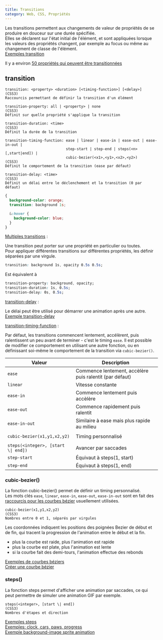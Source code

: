 ```yaml
---
title: Transitions
category: Web, CSS, Propriétés
---
```


Les transitions permettent aux changements de valeur de propriétés de se produire en douceur sur une durée spécifiée.  
Elles se déclarent sur l'état initial de l'élément,
et sont appliquées lorsque les valeurs des propriétés changent, par exemple au focus ou même au changement de classe de l'élément.  
[Exemples transition](https://jsfiddle.net/amt01/5cor0o27/)

Il y a environ [50 propriétés qui peuvent être transitionnées](http://www.w3.org/TR/css3-transitions/#animatable-css)

## transition

``` plain
transition: <property> <duration> [<timing-function>] [<delay>]
(CSS3)
Raccourcis permettant de définir la transition d'un élément
```

``` plain
transition-property: all | <property> | none
(CSS3)
Définit sur quelle propriété s'applique la transition
```

``` plain
transition-duration: <time>
(CSS3)
Définit la durée de la transition
```

``` plain
transition-timing-function: ease | linear | ease-in | ease-out | ease-in-out |
                            step-start | step-end | steps(<n>[,start|end]) |
                            cubic-bezier(<x1>,<y1>,<x2>,<y2>)
(CSS3)
Définit le comportement de la transition (ease par défaut)
```

``` plain
transition-delay: <time>
(CSS3)
Définit un délai entre le déclenchement et la transition (0 par défaut)
```

``` scss
{
  background-color: orange;
  transition: background 1s;

  &:hover {
    background-color: blue;
  }
}
```

<ins>Multiples transitions</ins> :

Une transition peut porter sur une propriété en particulier ou toutes.  
Pour appliquer différentes transitions sur différentes propriétés, les définir séparées par une virgule.

``` css
transition: background 1s, opacity 0.5s 0.5s;
```

Est équivalent à

``` css
transition-property: background, opacity;
transition-duration: 1s, 0.5s;
transition-delay: 0s, 0.5s;
```

<ins>transition-delay</ins> :

Le délai peut être utilisé pour démarrer une animation après une autre.  
[Exemple transition-delay](https://jsfiddle.net/amt01/13p6651L/)

<ins>transition-timing-function</ins> :

Par défaut, les transitions commencent lentement, accélèrent, puis ralentissent un peu avant de terminer - c'est le timing `ease`.
Il est possible de modifier ce comportement en utilisant une autre fonction, ou en définissant soi-même le comportement de la transition via `cubic-bezier()`.

<table>
  <thead>
    <tr>
      <th>Valeur</th>
      <th>Description</th>
    </tr>
  </thead>
  <tbody>
    <tr>
      <td><code>ease</code></td>
      <td>Commence lentement, accèlère puis ralentit (par défaut)</td>
    </tr>
    <tr>
      <td><code>linear</code></td>
      <td>Vitesse constante</td>
    </tr>
    <tr>
      <td><code>ease-in</code></td>
      <td>Commence lentement puis accèlère</td>
    </tr>
    <tr>
      <td><code>ease-out</code></td>
      <td>Commence rapidement puis ralentit</td>
    </tr>
    <tr>
      <td><code>ease-in-out</code></td>
      <td>Similaire à ease mais plus rapide au milieu</td>
    </tr>
    <tr>
      <td colspan="2"></td>
    </tr>
    <tr>
      <td><code>cubic-bezier(x1,y1,x2,y2)</code></td>
      <td>Timing personnalisé</td>
    </tr>
    <tr>
      <td colspan="2"></td>
    </tr>
    <tr>
      <td><code>steps(&lt;integer&gt;, [start \| end])</code></td>
      <td>Avancer par saccades</td>
    </tr>
    <tr>
      <td><code>step-start</code></td>
      <td>Équivaut à steps(1, start)</td>
    </tr>
    <tr>
      <td><code>step-end</code></td>
      <td>Équivaut à steps(1, end)</td>
    </tr>
  </tbody>
</table>

### cubic-bezier()

La fonction cubic-bezier() permet de définir un timing personnalisé.  
Les mots clés `ease`, `linear`, `ease-in`, `ease-out`, `ease-in-out` sont en fait des [raccourcis pour les courbes bézier](https://developer.mozilla.org/fr/docs/Web/CSS/single-transition-timing-function#Mots-cl%C3%A9s_pour_les_fonctions_de_temporisation_usuelles) usuellement utilisées.

``` plain
cubic-bezier(x1,y1,x2,y2)
(CSS3)
Nombres entre 0 et 1, séparés par virgules
```

Les coordonnées indiquent les positions des poignées Bezier de début et de fin, qui tracent la progression de l'animation entre le début et la fin.
* plus la courbe est raide, plus l'animation est rapide
* plus la courbe est plate, plus l'animation est lente
* si la courbe fait des demi-tours, l'animation effectue des rebonds

[Exemples de courbes béziers](http://easings.net)  
[Créer une courbe bézier](http://cubic-bezier.com)

### steps()

La fonction steps permet d'afficher une animation par saccades, ce qui peut permettre de simuler une animation GIF par exemple.

``` plain
steps(<integer>, [start \| end])
(CSS3)
Nombres d'étapes et direction
```

[Exemples steps](https://jsfiddle.net/amt01/3e3o8y0q/)  
[Exemples: clock, cars, paws, progress](https://designmodo.com/demo/stepscss/index.html)  
[Exemple background-image sprite animation](http://jsfiddle.net/simurai/CGmCe/light/)
